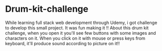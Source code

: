 # Drum-kit-challenge
While learning full stack web development through Udemy, i got challenge to develop this small project. It was fun making it !!
About this drum kit challenge, when you open it you'll see few buttons with some images and characters on it. When you click on it with mouse or press keys from keyboard, it'll produce sound according to picture on it!!
